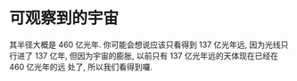 # 可观察到的宇宙

其半径大概是 460 亿光年. 你可能会想说应该只看得到 137 亿光年远, 因为光线只行进了
137 亿年, 但因为宇宙的膨胀, 以前只有 137 亿光年远的天体现在已经在 460 亿光年的远
处了, 所以我们看得到囉.
